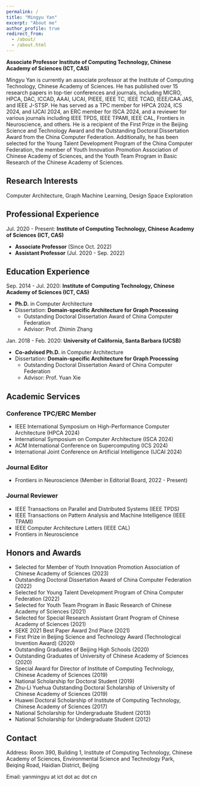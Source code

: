 ```yaml
---
permalink: /
title: "Mingyu Yan"
excerpt: "About me"
author_profile: true
redirect_from: 
  - /about/
  - /about.html
---
```


**Associate Professor**
**Institute of Computing Technology, Chinese Academy of Sciences (ICT, CAS)**

Mingyu Yan is currently an associate professor at the Institute of Computing Technology, Chinese Academy of Sciences. He has published over 15 research papers in top-tier conferences and journals, including MICRO, HPCA, DAC, ICCAD, AAAI, IJCAI, PIEEE, IEEE TC, IEEE TCAD, IEEE/CAA JAS, and IEEE J-STSP. He has served as a TPC member for HPCA 2024, ICS 2024, and IJCAI 2024, an ERC member for ISCA 2024, and a reviewer for various journals including IEEE TPDS, IEEE TPAMI, IEEE CAL, Frontiers in Neuroscience, and others. He is a recipient of the First Prize in the Beijing Science and Technology Award and the Outstanding Doctoral Dissertation Award from the China Computer Federation. Additionally, he has been selected for the Young Talent Development Program of the China Computer Federation, the member of Youth Innovation Promotion Association of Chinese Academy of Sciences, and the Youth Team Program in Basic Research of the Chinese Academy of Sciences.


## Research Interests
Computer Architecture, Graph Machine Learning, Design Space Exploration

## Professional Experience
Jul. 2020 - Present: **Institute of Computing Technology, Chinese Academy of Sciences (ICT, CAS)**
* **Associate Professor** (Since Oct. 2022)
* **Assistant Professor** (Jul. 2020 - Sep. 2022)


## Education Experience
Sep. 2014 - Jul. 2020: **Institute of Computing Technology, Chinese Academy of Sciences (ICT, CAS)**
* **Ph.D.** in Computer Architecture
* Dissertation: **Domain-specific Architecture for Graph Processing**
  - Outstanding Doctoral Dissertation Award of China Computer Federation
  - Advisor: Prof. Zhimin Zhang

Jan. 2018 - Feb. 2020: **University of California, Santa Barbara (UCSB)**
* **Co-advised Ph.D.** in Computer Architecture
* Dissertation: **Domain-specific Architecture for Graph Processing**
  - Outstanding Doctoral Dissertation Award of China Computer Federation
  - Advisor: Prof. Yuan Xie

## Academic Services
### Conference TPC/ERC Member
* IEEE International Symposium on High-Performance Computer Architecture (HPCA 2024)
* International Symposium on Computer Architecture (ISCA 2024)
* ACM International Conference on Supercomputing (ICS 2024)
* International Joint Conference on Artificial Intelligence (IJCAI 2024)

### Journal Editor
* Frontiers in Neuroscience (Member in Editorial Board, 2022 - Present)

### Journal Reviewer
* IEEE Transactions on Parallel and Distributed Systems (IEEE TPDS)
* IEEE Transactions on Pattern Analysis and Machine Intelligence (IEEE TPAMI)
* IEEE Computer Architecture Letters (IEEE CAL)
* Frontiers in Neuroscience

## Honors and Awards
* Selected for Member of Youth Innovation Promotion Association of Chinese Academy of Sciences (2023)
* Outstanding Doctoral Dissertation Award of China Computer Federation (2022)
* Selected for Young Talent Development Program of China Computer Federation (2022)
* Selected for Youth Team Program in Basic Research of Chinese Academy of Sciences (2021)
* Selected for Special Research Assistant Grant Program of Chinese Academy of Sciences (2021)
* SEKE 2021 Best Paper Award 2nd Place (2021)
* First Prize in Beijing Science and Technology Award (Technological Invention Award) (2020)
* Outstanding Graduates of Beijing High Schools (2020)
* Outstanding Graduates of University of Chinese Academy of Sciences (2020)
* Special Award for Director of Institute of Computing Technology, Chinese Academy of Sciences (2019) 
* National Scholarship for Doctoral Student (2019)
* Zhu-Li Yuehua Outstanding Doctoral Scholarship of University of Chinese Academy of Sciences (2019)
* Huawei Doctoral Scholarship of Institute of Computing Technology, Chinese Academy of Sciences (2017)
* National Scholarship for Undergraduate Student (2013)
* National Scholarship for Undergraduate Student (2012)


## Contact
Address: Room 390, Building 1, Institute of Computing Technology, Chinese Academy of Sciences, Environmental Science and Technology Park, Beiqing Road, Haidian District, Beijing


Email: yanmingyu at ict dot ac dot cn
<br/><br/>
<script type="text/javascript" id="clustrmaps" src="//cdn.clustrmaps.com/map_v2.js?cl=a8a1a1&w=a&t=tt&d=1JR2-3nZm0KxPxtzgXZkGnMxjajclUZ3xvTtuV4QoA0&co=ffffff&ct=383636&cmo=f2b3b3&cmn=cc3a4c"></script>


